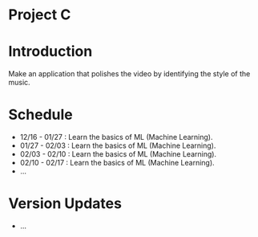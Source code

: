 # Project C

# Introduction

Make an application that polishes the video by identifying the style of the music.

# Schedule

- 12/16 - 01/27 : Learn the basics of ML (Machine Learning).
- 01/27 - 02/03 : Learn the basics of ML (Machine Learning).
- 02/03 - 02/10 : Learn the basics of ML (Machine Learning).
- 02/10 - 02/17 : Learn the basics of ML (Machine Learning).
- ...  

# Version Updates

- ...
